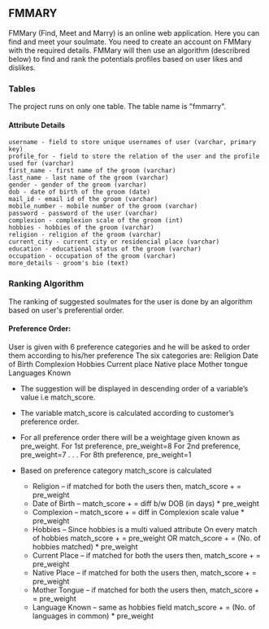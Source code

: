 ## FMMARY

FMMary (Find, Meet and Marry) is an online web application. Here you can find and meet your soulmate. You need to create an account on FMMary with the required details. FMMary will then use an algorithm (describred below) to find and rank the potentials profiles based on user likes and dislikes. 

### Tables

The project runs on only one table. The table name is "fmmarry".
#### Attribute Details
    username - field to store unique usernames of user (varchar, primary key)
    profile_for - field to store the relation of the user and the profile used for (varchar)     
    first_name - first name of the groom (varchar)
    last_name - last name of the groom (varchar)
    gender - gender of the groom (varchar)
    dob - date of birth of the groom (date)
    mail_id - email id of the groom (varchar)
    mobile_number - mobile number of the groom (varchar)
    password - password of the user (varchar)
    complexion - complexion scale of the groom (int)
    hobbies - hobbies of the groom (varchar)
    religion - religion of the groom (varchar)
    current_city - current city or residencial place (varchar)
    education - educational status of the groom (varchar)
    occupation - occupation of the groom (varchar)
    more_details - groom's bio (text)

### Ranking Algorithm
The ranking of suggested soulmates for the user is done by an algorithm based on user's preferential order.

#### Preference Order: 
User is given with 6 preference categories and he will be asked to order them according to his/her preference
The six categories are:
Religion
Date of Birth
Complexion
Hobbies
Current place
Native place
Mother tongue
Languages Known

- The suggestion will be displayed in descending order of a variable’s value i.e match_score.
- The variable match_score is calculated according to customer’s preference order.
- For all preference order there will be a weightage given known as pre_weight.
    For 1st preference, pre_weight=8
    For 2nd preference, pre_weight=7
    .
    .
    .
    For 8th preference, pre_weight=1

- Based on preference category match_score is calculated 
    - Religion – if matched for both the users then, match_score + = pre_weight
    - Date of Birth – match_score + = diff b/w DOB (in days) * pre_weight
    - Complexion – match_score + = diff in Complexion scale value * pre_weight
    - Hobbies – Since hobbies is a multi valued attribute
      On every match of hobbies match_score + = pre_weight
			OR
      match_score + = (No. of hobbies matched) * pre_weight
    - Current Place – if matched for both the users then, match_score + = pre_weight
    - Native Place – if matched for both the users then, match_score + = pre_weight
    - Mother Tongue – if matched for both the users then, match_score + = pre_weight
    - Language Known – same as hobbies field
      match_score + = (No. of languages in common) * pre_weight
